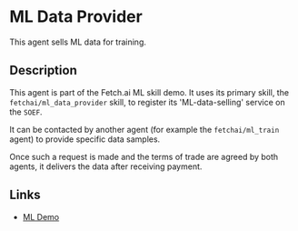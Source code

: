 # ML Data Provider

This agent sells ML data for training.

## Description

This agent is part of the Fetch.ai ML skill demo. It uses its primary skill, the `fetchai/ml_data_provider` skill, to register its 'ML-data-selling' service on the `SOEF`. 

It can be contacted by another agent (for example the `fetchai/ml_train` agent) to provide specific data samples. 

Once such a request is made and the terms of trade are agreed by both agents, it delivers the data after receiving payment.

## Links

- <a href="https://docs.fetch.ai/aea/ml-skills/" target="_blank">ML Demo</a>
